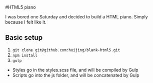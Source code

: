 #HTML5 piano

I was bored one Saturday and decided to build a HTML piano. Simply because I felt like it. 

## Basic setup
1. `git clone git@github.com:huijing/blank-html5.git`
2. `npm install`
3. `gulp`

- Styles go in the styles.scss file, and will be compiled by Gulp
- Scripts go into the js folder, and will be concatenated by Gulp

